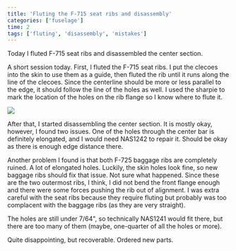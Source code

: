 ```yaml
---
title: 'Fluting the F-715 seat ribs and disassembly'
categories: ['fuselage']
time: 2
tags: ['fluting', 'disassembly', 'mistakes']
---
```


Today I fluted F-715 seat ribs and disassembled the center section.

<!-- more -->

A short session today. First, I fluted the F-715 seat ribs. I put the clecoes into the skin to use them as a guide, then fluted the rib until it runs along the line of the clecoes. Since the centerline should be more or less parallel to the edge, it should follow the line of the holes as well. I used the sharpie to mark the location of the holes on the rib flange so I know where to flute it.

![](0-fluting-the-ribs.jpeg)

After that, I started disassembling the center section. It is mostly okay, however, I found two issues. One of the holes through the center bar is definitely elongated, and I would need NAS1242 to repair it. Should be okay as there is enough edge distance there.

Another problem I found is that both F-725 baggage ribs are completely ruined. A lot of elongated holes. Luckily, the skin holes look fine, so new baggage ribs should fix that issue. Not sure what happened. Since these are the two outermost ribs, I think, I did not bend the front flange enough and there were some forces pushing the rib out of alignment. I was extra careful with the seat ribs because they require fluting but probably was too complacent with the baggage ribs (as they are very straight).

The holes are still under 7/64", so technically NAS1241 would fit there, but there are too many of them (maybe, one-quarter of all the holes or more).

Quite disappointing, but recoverable. Ordered new parts.
